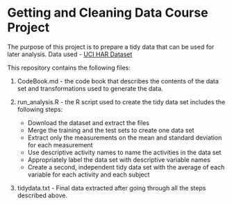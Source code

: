 # Getting and Cleaning Data Course Project

The purpose of this project is to prepare a tidy data that can be used for later analysis. Data used - [UCI HAR Dataset](https://d396qusza40orc.cloudfront.net/getdata%2Fprojectfiles%2FUCI%20HAR%20Dataset.zip)

This repository contains the following files:

1. CodeBook.md - the code book that describes the contents of the data set and transformations used to generate the data.
2. run_analysis.R - the R script used to create the tidy data set includes the following steps:
	* Download the dataset and extract the files
	* Merge the training and the test sets to create one data set
	* Extract only the measurements on the mean and standard deviation for each measurement
	* Use descriptive activity names to name the activities in the data set
	* Appropriately label the data set with descriptive variable names
	* Create a second, independent tidy data set with the average of each variable for each activity and each subject

3. tidydata.txt - Final data extracted after going through all the steps described above.
